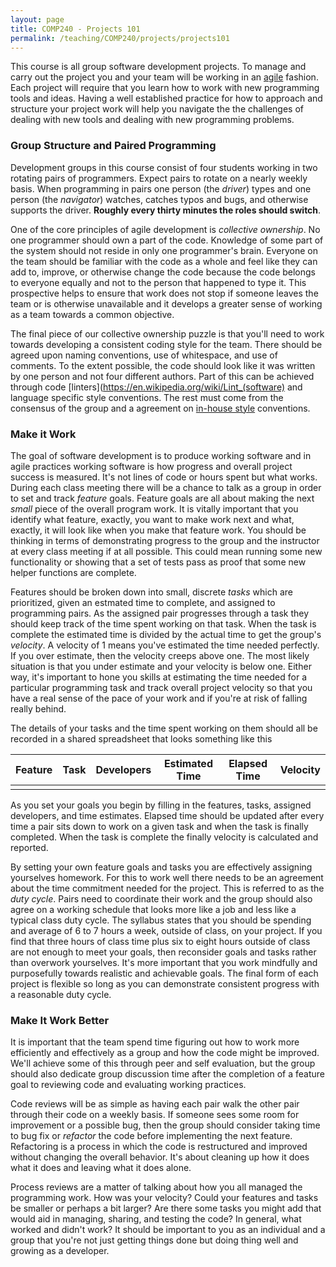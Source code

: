 ```yaml
---
layout: page
title: COMP240 - Projects 101
permalink: /teaching/COMP240/projects/projects101
---
```


This course is all group software development projects. To manage and carry out the project you and your team will be working in an [agile](https://en.wikipedia.org/wiki/Agile_software_development#The_Agile_Manifesto) fashion.  Each project will require that you learn how to work with new programming tools and ideas. Having a well established practice for how to approach and structure your project work will help you navigate the the challenges of dealing with new tools and dealing with new programming problems.

### Group Structure and Paired Programming

Development groups in this course consist of four students working in two rotating pairs of programmers. Expect pairs to rotate on a nearly weekly basis.  When programming in pairs one person (the *driver*) types and one person (the *navigator*) watches, catches typos and bugs, and otherwise supports the driver. **Roughly every thirty minutes the roles should switch**.

One of the core principles of agile development is *collective ownership*. No one programmer should own a part of the code. Knowledge of some part of the system should not reside in only one programmer's brain. Everyone on the team should be familiar with the code as a whole and feel like they can add to, improve, or otherwise change the code because the code belongs to everyone equally and not to the person that happened to type it. This prospective helps to ensure that work does not stop if someone leaves the team or is otherwise unavailable and it develops a greater sense of working as a team towards a common objective.

The final piece of our collective ownership puzzle is that you'll need to work towards developing a consistent coding style for the team. There should be agreed upon naming conventions, use of whitespace, and use of comments.  To the extent possible, the code should look like it was written by one person and not four different authors. Part of this can be achieved through code [linters](https://en.wikipedia.org/wiki/Lint_(software) and language specific style conventions. The rest must come from the consensus of the group and a agreement on [in-house style](https://google.github.io/styleguide/) conventions.

### Make it Work

The goal of software development is to produce working software and in agile practices working software is how progress and overall project success is measured.  It's not lines of code or hours spent but what works. During each class meeting there will be a chance to talk as a group in order to set and track *feature* goals. Feature goals are all about making the next *small* piece of the overall program work. It is vitally important that you identify what feature, exactly, you want to make work next and what, exactly, it will look like when you make that feature work.  You should be thinking in terms of demonstrating progress to the group and the instructor at every class meeting if at all possible. This could mean running some new functionality or showing that a set of tests pass as proof that some new helper functions are complete.

Features should be broken down into small, discrete *tasks* which are prioritized, given an estmated time to complete, and assigned to programming pairs. As the assigned pair progresses through a task they should keep track of the time spent working on that task. When the task is complete the estimated time is divided by the actual time to get the group's *velocity*. A velocity of 1 means you've estimated the time needed perfectly. If you over estimate, then the velocity creeps above one. The most likely situation is that you under estimate and your velocity is below one. Either way, it's important to hone you skills at estimating the time needed for a particular programming task and track overall project velocity so that you have a real sense of the pace of your work and if you're at risk of falling really behind.

The details of your tasks and the time spent working on them should all be recorded in a shared spreadsheet that looks something like this

| Feature | Task | Developers | Estimated Time | Elapsed Time | Velocity |
| :--: | :--: | :--: | :--: | :--: | :--: |  
| | | | | | |


As you set your goals you begin by filling in the features, tasks, assigned developers, and time estimates. Elapsed time should be updated after every time a pair sits down to work on a given task and when the task is finally completed.  When the task is complete the finally velocity is calculated and reported.


By setting your own feature goals and tasks you are effectively assigning yourselves homework. For this to work well there needs to be an agreement about the time commitment needed for the project. This is referred to as the *duty cycle*. Pairs need to coordinate their work and the group should also agree on a working schedule that looks more like a job and less like a typical class duty cycle. The syllabus states that you should be spending and average of 6 to 7 hours a week, outside of class, on your project.  If you find that three hours of class time plus six to eight hours outside of class are not enough to meet your goals, then reconsider goals and tasks rather than overwork yourselves. It's more important that you work mindfully and purposefully towards realistic and achievable goals. The final form of each project is flexible so long as you can demonstrate consistent progress with a reasonable duty cycle.   

### Make It Work Better

It is important that the team spend time figuring out how to work more efficiently and effectively as a group and how the code might be improved. We'll achieve some of this through peer and self evaluation, but the group should also dedicate group discussion time after the completion of a feature goal to reviewing code and evaluating working practices.

Code reviews will be as simple as having each pair walk the other pair through their code on a weekly basis. If someone sees some room for improvement or a possible bug, then the group should consider taking time to bug fix or *refactor* the code before implementing the next feature. Refactoring is a process in which the code is restructured and improved without changing the overall behavior. It's about cleaning up how it does what it does and leaving what it does alone.

Process reviews are a matter of talking about how you all managed the programming work. How was your velocity? Could your features and tasks be smaller or perhaps a bit larger?  Are there some tasks you might add that would aid in managing, sharing, and testing the code? In general, what worked and didn't work? It should be important to you as an individual and a group that you're not just getting things done but doing thing well and growing as a developer.  
